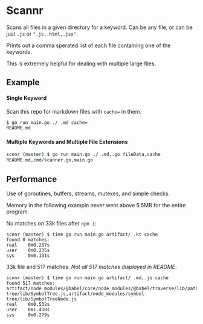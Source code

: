 # Scannr

Scans all files in a given directory for a keyword. Can be any file, or can be just `.js` or `".js,.html,.jsx"`.

Prints out a comma sperated list of each file containing one of the keywords.

This is extremely helpful for dealing with multiple large files.

## Example

#### Single Keyword

Scan this repo for markdown files with `cache=` in them.

```bash
$ go run main.go ./ .md cache=
README.md
```

#### Multiple Keywords and Multiple File Extensions

```bash
scnnr (master) $ go run main.go ./ .md,.go fileData,cache
README.md,cmd/scanner.go,main.go
```

## Performance

Use of goroutines, buffers, streams, mutexes, and simple checks.

Memory in the following example never went above 5.5MB for the entire program.

No matches on 33k files after `npm i`:

```
scnnr (master) $ time go run main.go artifact/ .kt cache
found 0 matches: 
real    0m0.287s
user    0m0.235s
sys     0m0.131s
```

33k file and 517 matches. _Not all 517 matches displayed in README_:

```
scnnr (master) $ time go run main.go artifact/ .md,.js cache
found 517 matches: artifact/node_modules/@babel/core/node_modules/@babel/traverse/lib/path/index.js,artifact/dist/src.7fec4c36.js,artifact/node_modules/@babel/core/node_modules/@babel/traverse/lib/index.js,artifact/node_modules/symbol-tree/lib/SymbolTree.js,artifact/node_modules/symbol-tree/lib/SymbolTreeNode.js
real    0m0.532s
user    0m1.430s
sys     0m0.279s
```
